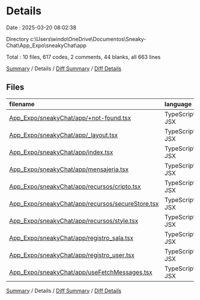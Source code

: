 # Details

Date : 2025-03-20 08:02:38

Directory c:\\Users\\windo\\OneDrive\\Documentos\\Sneaky-Chat\\App_Expo\\sneakyChat\\app

Total : 10 files,  617 codes, 2 comments, 44 blanks, all 663 lines

[Summary](results.md) / Details / [Diff Summary](diff.md) / [Diff Details](diff-details.md)

## Files
| filename | language | code | comment | blank | total |
| :--- | :--- | ---: | ---: | ---: | ---: |
| [App\_Expo/sneakyChat/app/+not-found.tsx](/App_Expo/sneakyChat/app/+not-found.tsx) | TypeScript JSX | 28 | 0 | 1 | 29 |
| [App\_Expo/sneakyChat/app/\_layout.tsx](/App_Expo/sneakyChat/app/_layout.tsx) | TypeScript JSX | 37 | 0 | 4 | 41 |
| [App\_Expo/sneakyChat/app/index.tsx](/App_Expo/sneakyChat/app/index.tsx) | TypeScript JSX | 67 | 1 | 1 | 69 |
| [App\_Expo/sneakyChat/app/mensajeria.tsx](/App_Expo/sneakyChat/app/mensajeria.tsx) | TypeScript JSX | 61 | 1 | 3 | 65 |
| [App\_Expo/sneakyChat/app/recursos/cripto.tsx](/App_Expo/sneakyChat/app/recursos/cripto.tsx) | TypeScript JSX | 53 | 0 | 6 | 59 |
| [App\_Expo/sneakyChat/app/recursos/secureStore.tsx](/App_Expo/sneakyChat/app/recursos/secureStore.tsx) | TypeScript JSX | 9 | 0 | 4 | 13 |
| [App\_Expo/sneakyChat/app/recursos/style.tsx](/App_Expo/sneakyChat/app/recursos/style.tsx) | TypeScript JSX | 123 | 0 | 9 | 132 |
| [App\_Expo/sneakyChat/app/registro\_sala.tsx](/App_Expo/sneakyChat/app/registro_sala.tsx) | TypeScript JSX | 117 | 0 | 6 | 123 |
| [App\_Expo/sneakyChat/app/registro\_user.tsx](/App_Expo/sneakyChat/app/registro_user.tsx) | TypeScript JSX | 80 | 0 | 4 | 84 |
| [App\_Expo/sneakyChat/app/useFetchMessages.tsx](/App_Expo/sneakyChat/app/useFetchMessages.tsx) | TypeScript JSX | 42 | 0 | 6 | 48 |

[Summary](results.md) / Details / [Diff Summary](diff.md) / [Diff Details](diff-details.md)